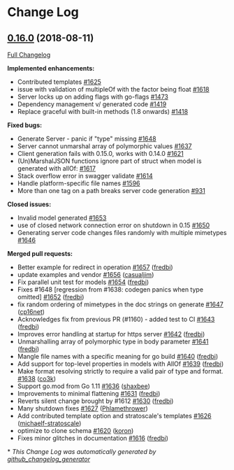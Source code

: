 # Change Log

## [0.16.0](https://github.com/rws-github/go-swagger/tree/0.16.0) (2018-08-11)
[Full Changelog](https://github.com/rws-github/go-swagger/compare/0.15.0...0.16.0)

**Implemented enhancements:**

- Contributed templates  [\#1625](https://github.com/rws-github/go-swagger/issues/1625)
- issue with validation of multipleOf with the factor being float [\#1618](https://github.com/rws-github/go-swagger/issues/1618)
- Server locks up on adding flags with go-flags [\#1473](https://github.com/rws-github/go-swagger/issues/1473)
- Dependency management v/ generated code [\#1419](https://github.com/rws-github/go-swagger/issues/1419)
- Replace graceful with built-in methods \(1.8 onwards\) [\#1418](https://github.com/rws-github/go-swagger/issues/1418)

**Fixed bugs:**

- Generate Server - panic if "type" missing [\#1648](https://github.com/rws-github/go-swagger/issues/1648)
- Server cannot unmarshal array of polymorphic values [\#1637](https://github.com/rws-github/go-swagger/issues/1637)
- Client generation fails with 0.15.0, works with 0.14.0 [\#1621](https://github.com/rws-github/go-swagger/issues/1621)
- \(Un\)MarshalJSON functions ignore part of struct when model is generated with allOf: [\#1617](https://github.com/rws-github/go-swagger/issues/1617)
- Stack overflow error in swagger validate [\#1614](https://github.com/rws-github/go-swagger/issues/1614)
- Handle platform-specific file names [\#1596](https://github.com/rws-github/go-swagger/issues/1596)
- More than one tag on a path breaks server code generation [\#931](https://github.com/rws-github/go-swagger/issues/931)

**Closed issues:**

- Invalid model generated [\#1653](https://github.com/rws-github/go-swagger/issues/1653)
- use of closed network connection error on shutdown in 0.15 [\#1650](https://github.com/rws-github/go-swagger/issues/1650)
- Generating server code changes files randomly with multiple mimetypes [\#1646](https://github.com/rws-github/go-swagger/issues/1646)

**Merged pull requests:**

- Better example for redirect in operation [\#1657](https://github.com/rws-github/go-swagger/pull/1657) ([fredbi](https://github.com/fredbi))
- update examples and vendor [\#1656](https://github.com/rws-github/go-swagger/pull/1656) ([casualjim](https://github.com/casualjim))
- Fix parallel unit test for models  [\#1654](https://github.com/rws-github/go-swagger/pull/1654) ([fredbi](https://github.com/fredbi))
- Fixes \#1648 \[regression from \#1638: codegen panics when type omitted\] [\#1652](https://github.com/rws-github/go-swagger/pull/1652) ([fredbi](https://github.com/fredbi))
- fix random ordering of mimetypes in the doc strings on generate [\#1647](https://github.com/rws-github/go-swagger/pull/1647) ([cp16net](https://github.com/cp16net))
- Acknowledges fix from previous PR \(\#1160\) - added test to CI [\#1643](https://github.com/rws-github/go-swagger/pull/1643) ([fredbi](https://github.com/fredbi))
- Improves error handling at startup for https server [\#1642](https://github.com/rws-github/go-swagger/pull/1642) ([fredbi](https://github.com/fredbi))
- Unmarshalling array of polymorphic type in body parameter [\#1641](https://github.com/rws-github/go-swagger/pull/1641) ([fredbi](https://github.com/fredbi))
- Mangle file names with a specific meaning for go build [\#1640](https://github.com/rws-github/go-swagger/pull/1640) ([fredbi](https://github.com/fredbi))
- Add support for top-level properties in models with AllOf [\#1639](https://github.com/rws-github/go-swagger/pull/1639) ([fredbi](https://github.com/fredbi))
- Make format resolving strictly to require a valid pair of type and format. [\#1638](https://github.com/rws-github/go-swagger/pull/1638) ([co3k](https://github.com/co3k))
- Support go.mod from Go 1.11 [\#1636](https://github.com/rws-github/go-swagger/pull/1636) ([shaxbee](https://github.com/shaxbee))
- Improvements to minimal flattening [\#1631](https://github.com/rws-github/go-swagger/pull/1631) ([fredbi](https://github.com/fredbi))
- Reverts silent change brought by \#1612 [\#1630](https://github.com/rws-github/go-swagger/pull/1630) ([fredbi](https://github.com/fredbi))
- Many shutdown fixes [\#1627](https://github.com/rws-github/go-swagger/pull/1627) ([Phlamethrower](https://github.com/Phlamethrower))
- Add contributed template option and stratoscale's templates [\#1626](https://github.com/rws-github/go-swagger/pull/1626) ([michaelf-stratoscale](https://github.com/michaelf-stratoscale))
- optimize to clone schema [\#1620](https://github.com/rws-github/go-swagger/pull/1620) ([koron](https://github.com/koron))
- Fixes minor glitches in documentation [\#1616](https://github.com/rws-github/go-swagger/pull/1616) ([fredbi](https://github.com/fredbi))


\* *This Change Log was automatically generated by [github_changelog_generator](https://github.com/skywinder/Github-Changelog-Generator)*